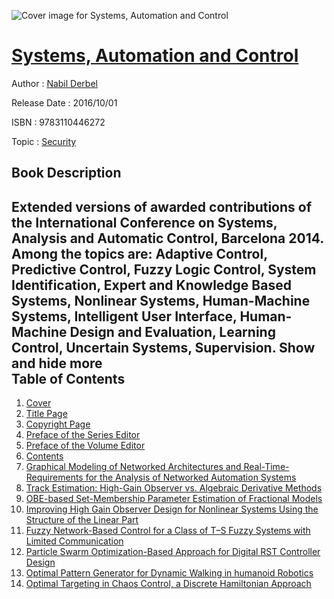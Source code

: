 ![Cover image for Systems, Automation and Control](https://imgdetail.ebookreading.net/cover/cover/security/EB9783110446272.jpg)

[Systems, Automation and Control](https://ebookreading.net/view/book/Systems%2C+Automation+and+Control-EB9783110446272_1.html "Systems, Automation and Control")
====================================================================================================================

Author : [Nabil Derbel](https://ebookreading.net/search/author/Nabil+Derbel)

Release Date : 2016/10/01

ISBN : 9783110446272

Topic : [Security](https://ebookreading.net/search/category/security)

Book Description
-----------------

 Extended versions of awarded contributions of the International Conference on Systems, Analysis and Automatic Control, Barcelona 2014. Among the topics are: Adaptive Control, Predictive Control, Fuzzy Logic Control, System Identification, Expert and Knowledge Based Systems, Nonlinear Systems, Human-Machine Systems, Intelligent User Interface, Human-Machine Design and Evaluation, Learning Control, Uncertain Systems, Supervision.        Show and hide more                
Table of Contents
-----------------

1. [Cover](https://ebookreading.net/view/book/Systems%2C+Automation+and+Control-EB9783110446272_1.html)
1. [Title Page](https://ebookreading.net/view/book/Systems%2C+Automation+and+Control-EB9783110446272_4.html#Title_1)
1. [Copyright Page](https://ebookreading.net/view/book/Systems%2C+Automation+and+Control-EB9783110446272_5.html#Copyright_1)
1. [Preface of the Series Editor](https://ebookreading.net/view/book/Systems%2C+Automation+and+Control-EB9783110446272_6.html#Preface01_1)
1. [Preface of the Volume Editor](https://ebookreading.net/view/book/Systems%2C+Automation+and+Control-EB9783110446272_7.html#Preface02_1)
1. [Contents](https://ebookreading.net/view/book/Systems%2C+Automation+and+Control-EB9783110446272_9.html#toc_1)
1. [Graphical Modeling of Networked Architectures and Real-Time-Requirements for the Analysis of Networked Automation Systems](https://ebookreading.net/view/book/Systems%2C+Automation+and+Control-EB9783110446272_10.html#chapter01_1)
1. [Track Estimation: High-Gain Observer vs. Algebraic Derivative Methods](https://ebookreading.net/view/book/Systems%2C+Automation+and+Control-EB9783110446272_11.html#chapter02_1)
1. [OBE-based Set-Membership Parameter Estimation of Fractional Models](https://ebookreading.net/view/book/Systems%2C+Automation+and+Control-EB9783110446272_12.html#chapter03_1)
1. [Improving High Gain Observer Design for Nonlinear Systems Using the Structure of the Linear Part](https://ebookreading.net/view/book/Systems%2C+Automation+and+Control-EB9783110446272_13.html#chapter04_1)
1. [Fuzzy Network-Based Control for a Class of T–S Fuzzy Systems with Limited Communication](https://ebookreading.net/view/book/Systems%2C+Automation+and+Control-EB9783110446272_14.html#chapter05_1)
1. [Particle Swarm Optimization-Based Approach for Digital RST Controller Design](https://ebookreading.net/view/book/Systems%2C+Automation+and+Control-EB9783110446272_15.html#chapter06_1)
1. [Optimal Pattern Generator for Dynamic Walking in humanoid Robotics](https://ebookreading.net/view/book/Systems%2C+Automation+and+Control-EB9783110446272_16.html#chapter07_1)
1. [Optimal Targeting in Chaos Control, a Discrete Hamiltonian Approach](https://ebookreading.net/view/book/Systems%2C+Automation+and+Control-EB9783110446272_17.html#chapter08_1)
